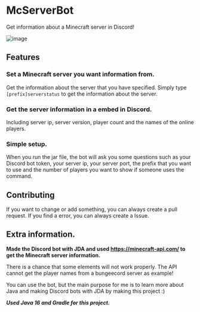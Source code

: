 # McServerBot
Get information about a Minecraft server in Discord!

![image](https://user-images.githubusercontent.com/65495045/124183468-9004bf80-dab8-11eb-9119-43445e5951ac.png)

## Features
### **Set a Minecraft server you want information from.**
Get the information about the server that you have specified.
Simply type `[prefix]serverstatus` to get the information about the server.

### **Get the server information in a embed in Discord.**
Including server ip, server version, player count and the names of the online players.

### **Simple setup.**
When you run the jar file, the bot will ask you some questions such as your Discord bot token, your server ip, your server port, the prefix that you want to use and the number of players you want to show if someone uses the command. 

## Contributing
If you want to change or add something, you can always create a pull request. If you find a error, you can always create a Issue.

## Extra information.

**Made the Discord bot with JDA and used https://minecraft-api.com/ to get the Minecraft server information.**

There is a chance that some elements will not work properly. The API cannot get the player names from a bungeecord server as example!

You can use the bot, but the main purpose for me is to learn more about Java and making Discord bots with JDA by making this project :)

**_Used Java 16 and Gradle for this project._**

